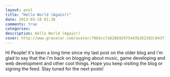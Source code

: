 ```yaml
---
layout: post
title: "Hello World (Again!)"
date: 2013-03-18 01:38
comments: true
categories: 
description: Hello World (Again!)
cover: http://www.gravatar.com/avatar/78b6cc7a628b92975443b262102c843f
---
```


Hi People! it's been a long time since my last post on the older blog
and i'm glad to say that the i'm back on blogging about
music, game developing and web development and other cool things. Hope you keep
visiting the blog or signing the feed. Stay tuned for the next posts!
